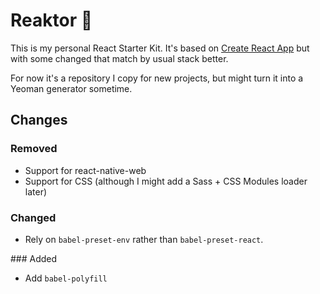 # Reaktor  🚀
This is my personal React Starter Kit. It's based on [Create React App](https://github.com/facebookincubator/create-react-app) but with some changed that match by usual stack better.

For now it's a repository I copy for new projects, but might turn it into a Yeoman generator sometime.

## Changes
### Removed
* Support for react-native-web
* Support for CSS (although I might add a Sass + CSS Modules loader later)

### Changed
* Rely on `babel-preset-env` rather than `babel-preset-react`.

### Added
* Add `babel-polyfill`

